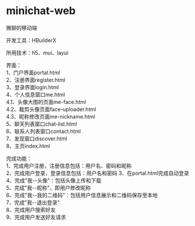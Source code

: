 # minichat-web
微聊的移动端  

开发工具：HBuilderX  

所用技术：h5、mui、layui  

界面：  
	1、门户界面portal.html  
	2、注册界面register.html  
	3、登录界面login.html  
	4、个人信息窗口me.html  
		4.1、头像大图的页面me-face.html  
		4.2、裁剪头像页面face-uploader.html  
		4.3、昵称修改页面me-nickname.html  
	5、聊天列表窗口chat-list.html  
	6、联系人列表窗口contact.html  
	7、发现窗口discover.html  
	8、主页index.html  

完成功能：  
	1、完成用户注册，注册信息包括：用户名、密码和昵称  
	2、完成用户登录，登录信息包括：用户名和密码 
	3、在portal.html完成自动登录  
	4、完成"我--头像"：包括头像上传和下载  
	5、完成"我--昵称"，即用户修改昵称  
	6、完成"我--我的二维码"：包括用户信息展示和二维码保存至本地  
	7、完成"我--退出登录"  
	8、完成用户搜索好友  
	9、完成用户发送好友请求  